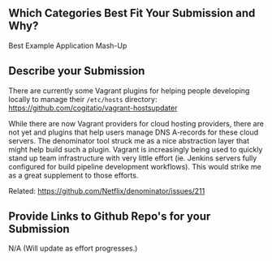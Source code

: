 ## Which Categories Best Fit Your Submission and Why?

Best Example Application Mash-Up

## Describe your Submission

There are currently some Vagrant plugins for helping people developing locally to manage their `/etc/hosts` directory:
https://github.com/cogitatio/vagrant-hostsupdater

While there are now Vagrant providers for cloud hosting providers, there are not yet and plugins that help users manage DNS A-records for these cloud servers. The denominator tool struck me as a nice abstraction layer that might help build such a plugin. Vagrant is increasingly being used to quickly stand up team infrastructure with very little effort (ie. Jenkins servers fully configured for build pipeline development workflows). This would strike me as a great supplement to those efforts.

Related: https://github.com/Netflix/denominator/issues/211

## Provide Links to Github Repo's for your Submission

N/A (Will update as effort progresses.)
